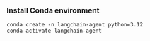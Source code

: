 ### Install Conda environment

```terminal
conda create -n langchain-agent python=3.12
conda activate langchain-agent
```
